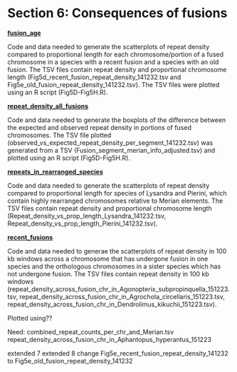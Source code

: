 # Section 6: Consequences of fusions

[**fusion_age**](<>)

Code and data needed to generate the scatterplots of repeat density compared to proportional length for each chromosome/portion of a fused chromosome in a species with a recent fusion and a species with an old fusion.
The TSV files contain repeat density and proportional chromosome length (Fig5d_recent_fusion_repeat_density_141232.tsv and Fig5e_old_fusion_repeat_density_141232.tsv).
The TSV files were plotted using an R script (Fig5D-Fig5H.R).

[**repeat_density_all_fusions**](<>)

Code and data needed to generate the boxplots of the difference between the expected and observed repeat density in portions of fused chromosomes. 
The TSV file plotted (observed_vs_expected_repeat_density_per_segment_141232.tsv) was generated from a TSV (Fusion_segment_merian_info_adjusted.tsv) and plotted using an R script (Fig5D-Fig5H.R).

[**repeats_in_rearranged_species**](<>)

Code and data needed to generate the scatterplots of repeat density compared to proportional length for species of Lysandra and Pierini, which contain highly rearranged chromosomes relative to Merian elements.
The TSV files contain repeat density and proportional chromosome length (Repeat_density_vs_prop_length_Lysandra_141232.tsv, Repeat_density_vs_prop_length_Pierini_141232.tsv).

[**recent_fusions**](<>)

Code and data needed to generae the scatterplots of repeat density in 100 kb windows across a chromosome that has undergone fusion in one species and the orthologous chromosomes in a sister species which has not undergone fusion.
The TSV files contain repeat density in 100 kb windows (repeat_density_across_fusion_chr_in_Agonopterix_subpropinquella_151223.tsv, repeat_density_across_fusion_chr_in_Agrochola_circellaris_151223.tsv, repeat_density_across_fusion_chr_in_Dendrolimus_kikuchii_151223.tsv).

Plotted using??

Need:
combined_repeat_counts_per_chr_and_Merian.tsv
repeat_density_across_fusion_chr_in_Aphantopus_hyperantus_151223

extended 7
extended 8
change Fig5e_recent_fusion_repeat_density_141232 to Fig5e_old_fusion_repeat_density_141232
